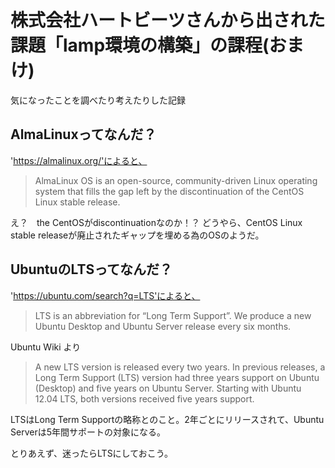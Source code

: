 # 株式会社ハートビーツさんから出された課題「lamp環境の構築」の課程(おまけ)
気になったことを調べたり考えたりした記録

## AlmaLinuxってなんだ？
'https://almalinux.org/'によると、

>AlmaLinux OS is an open-source, community-driven Linux operating system that fills the gap left by the discontinuation of the CentOS Linux stable release.

え？　the CentOSがdiscontinuationなのか！？
どうやら、CentOS Linux stable releaseが廃止されたギャップを埋める為のOSのようだ。

## UbuntuのLTSってなんだ？
'https://ubuntu.com/search?q=LTS'によると、
> LTS is an abbreviation for “Long Term Support”. We produce a new Ubuntu Desktop and Ubuntu Server release every six months.

Ubuntu Wiki より
>A new LTS version is released every two years. In previous releases, a Long Term Support (LTS) version had three years support on Ubuntu (Desktop) and five years on Ubuntu Server. Starting with Ubuntu 12.04 LTS, both versions received five years support.

LTSはLong Term Supportの略称とのこと。2年ごとにリリースされて、Ubuntu Serverは5年間サポートの対象になる。

とりあえず、迷ったらLTSにしておこう。